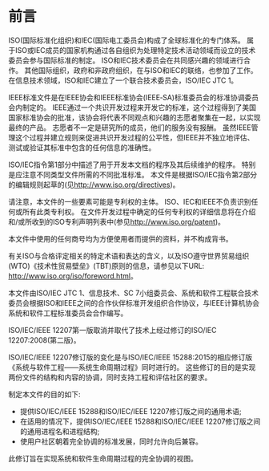 # 前言

ISO(国际标准化组织)和IEC(国际电工委员会)构成了全球标准化的专门体系。
属于ISO或IEC成员的国家机构通过各自组织为处理特定技术活动领域而设立的技术委员会参与国际标准的制定。
ISO和IEC技术委员会在共同感兴趣的领域进行合作。
其他国际组织，政府和非政府组织，在与ISO和IEC的联络，也参加了工作。
在信息技术领域，ISO和IEC建立了一个联合技术委员会，ISO/IEC JTC 1。

IEEE标准文件是在IEEE协会和IEEE标准协会(IEEE‐SA)标准委员会的标准协调委员会内制定的。
IEEE通过一个共识开发过程来开发它的标准，这个过程得到了美国国家标准协会的批准，该协会将代表不同观点和兴趣的志愿者聚集在一起，以实现最终的产品。
志愿者不一定是研究所的成员，他们的服务没有报酬。
虽然IEEE管理这个过程并建立规则来促进共识开发过程的公平性，但IEEE并不独立地评估、测试或验证其标准中包含的任何信息的准确性。

ISO/IEC指令第1部分中描述了用于开发本文档的程序及其后续维护的程序。
特别是应注意不同类型文件所需的不同批准标准。
本文件是根据ISO/IEC指令第2部分的编辑规则起草的(见<http://www.iso.org/directives>)。

请注意，本文件的一些要素可能是专利权的主体。
ISO、IEC和IEEE不负责识别任何或所有此类专利权。
在文件开发过程中确定的任何专利权的详细信息将在介绍和/或所收到的ISO专利声明列表中(参见<http://www.iso.org/patent>)。

本文件中使用的任何商号均为方便使用者而提供的资料，并不构成背书。

有关ISO与合格评定相关的特定术语和表达的含义，以及ISO遵守世界贸易组织(WTO)《技术性贸易壁垒》(TBT)原则的信息，请参见以下URL: <http://www.iso.org/iso/foreword.html>。

本文件由ISO/IEC JTC 1、信息技术、SC 7小组委员会、系统和软件工程联合技术委员会根据ISO和IEEE之间的合作伙伴标准开发组织合作协议，与IEEE计算机协会系统和软件工程标准委员会合作编写。

ISO/IEC/IEEE 12207第一版取消并取代了技术上经过修订的ISO/IEC 12207:2008(第二版)。

ISO/IEC/IEEE 12207修订版的变化是与ISO/IEC/IEEE 15288:2015的相应修订版《系统与软件工程——系统生命周期过程》同时进行的。
这些修订的目的是实现两份文件的结构和内容的协调，同时支持工程和评估社区的要求。

制定本文件的目的如下:

- 提供ISO/IEC/IEEE 15288和ISO/IEC/IEEE 12207修订版之间的通用术语;
- 在适用的情况下，提供ISO/IEC/IEEE 15288和ISO/IEC/IEEE 12207修订版之间的通用进程名和进程结构;
- 使用户社区朝着完全协调的标准发展，同时允许向后兼容。

此修订旨在实现系统和软件生命周期过程的完全协调的视图。
